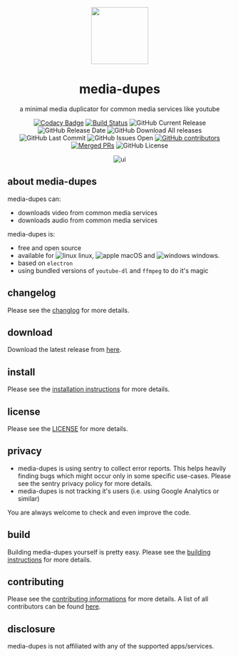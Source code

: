 <p align="center">
  <a href="#"><img src="https://raw.githubusercontent.com/yafp/media-dupes/master/.github/logo/128x128.png" width="128"></a>
</p>

<div align="center">
  <h1>media-dupes</h1>

a minimal media duplicator for common media services like youtube

[![Codacy Badge](https://api.codacy.com/project/badge/Grade/0c30508f8add43ee8fbb62c2a669e76b)](https://www.codacy.com/manual/yafp/media-dupes?utm_source=github.com&amp;utm_medium=referral&amp;utm_content=yafp/media-dupes&amp;utm_campaign=Badge_Grade)
[![Build Status](https://travis-ci.org/yafp/media-dupes.svg?branch=master)](https://travis-ci.org/yafp/media-dupes)
![GitHub Current Release](https://img.shields.io/github/release/yafp/media-dupes.svg?style=flat)
![GitHub Release Date](https://img.shields.io/github/release-date/yafp/media-dupes.svg?style=flat)
![GitHub Download All releases](https://img.shields.io/github/downloads/yafp/media-dupes/total.svg)
![GitHub Last Commit](https://img.shields.io/github/last-commit/yafp/media-dupes.svg?style=flat)
![GitHub Issues Open](https://img.shields.io/github/issues-raw/yafp/media-dupes.svg?style=flat)
[![GitHub contributors](https://img.shields.io/github/contributors/yafp/media-dupes.svg)](https://github.com/yafp//graphs/contributors/)
[![Merged PRs](https://img.shields.io/github/issues-pr-closed-raw/yafp/media-dupes.svg?label=merged+PRs)](https://github.com/yafp/media-dupes/pulls?q=is:pr+is:merged)
![GitHub License](https://img.shields.io/github/license/yafp/media-dupes.svg)


![ui](https://raw.githubusercontent.com/yafp/media-dupes/master/.github/screenshots/ui_latest.png)

</div>


## about media-dupes
media-dupes can:

* downloads video from common media services
* downloads audio from common media services

media-dupes is:

* free and open source
* available for ![linux](https://raw.githubusercontent.com/yafp/media-dupes/master/.github/platform/linux_32x32.png) linux, ![apple](https://raw.githubusercontent.com/yafp/media-dupes/master/.github/platform/apple_32x32.png) macOS and ![windows](https://raw.githubusercontent.com/yafp/media-dupes/master/.github/platform/windows_32x32.png) windows.
* based on `electron`
* using bundled versions of `youtube-dl` and `ffmpeg` to do it's magic

## changelog
Please see the [changlog](docs/CHANGELOG.md) for more details.

## download
Download the latest release from [here](https://github.com/yafp/media-dupes/releases).

## install
Please see the [installation instructions](docs/INSTALL.md) for more details.

## license
Please see the [LICENSE](LICENSE) for more details.

## privacy
* media-dupes is using sentry to collect error reports. This helps heavily finding bugs which might occur only in some specific use-cases. Please see the sentry privacy policy for more details.
* media-dupes is not tracking it's users (i.e. using Google Analytics or similar)

You are always welcome to check and even improve the code.

## build
Building media-dupes yourself is pretty easy. Please see the [building instructions](docs/BUILD.md) for more details.

## contributing
Please see the [contributing informations](docs/CONTRIBUTING.md) for more details.
A list of all contributors can be found [here](docs/CONTRIBUTORS.md).

## disclosure
media-dupes is not affiliated with any of the supported apps/services.
